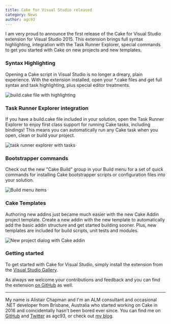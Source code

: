 ```yaml
---
title: Cake for Visual Studio released
category: News
author: agc93
---
```


I am very proud to announce the first release of the Cake for Visual Studio extension for Visual Studio 2015. This extension brings full syntax highlighting, integration with the Task Runner Explorer, special commands to get you started with Cake on new projects and new templates.

<!--excerpt-->

### Syntax Highlighting

Opening a Cake script in Visual Studio is no longer a dreary, plain experience. With the extension installed, open your *.cake files and get full syntax and task highlighting, plus special editor treatments.

![build.cake file with highlighting](/assets/img/cake-for-vs/syntax-highlighting.png)

### Task Runner Explorer integration

If you have a build.cake file included in your solution, open the Task Runner Explorer to enjoy first class support for running Cake tasks, including bindings! This means you can automatically run any Cake task when you open, clean or build your project.

![task runner explorer with tasks](/assets/img/cake-for-vs/trx.png)

### Bootstrapper commands

Check out the new "Cake Build" group in your Build menu for a set of quick commands for installing Cake bootstrapper scripts or configuration files into your solution.

![Build menu items](/assets/img/cake-for-vs/commands.png)

### Cake Templates

Authoring new addins just became much easier with the new Cake Addin project template. Create a new addin with the new template to automatically add the basic addin structure and get started building sooner. Plus, new templates are included for build scripts, unit tests and modules.

![New project dialog with Cake addin](/assets/img/cake-for-vs/templates.png)

### Getting started

To get started with Cake for Visual Studio, simply install the extension from the [Visual Studio Gallery](https://visualstudiogallery.msdn.microsoft.com/57a658df-3577-440a-93e5-9f2734d80686).

As always we welcome your contributions and feedback and you can find the extension [on GitHub](https://github.com/cake-build/cake-vs) as well.

---

My name is Alistair Chapman and I'm an ALM consultant and occasional .NET developer from Brisbane, Australia who started working on Cake in 2016 and coincidentally hasn't been bored ever since. You can find me on [GitHub](https://github.com/agc93) and [Twitter](https://x.com/agc93) as agc93, or check out [my blog](http://blog.agchapman.com).